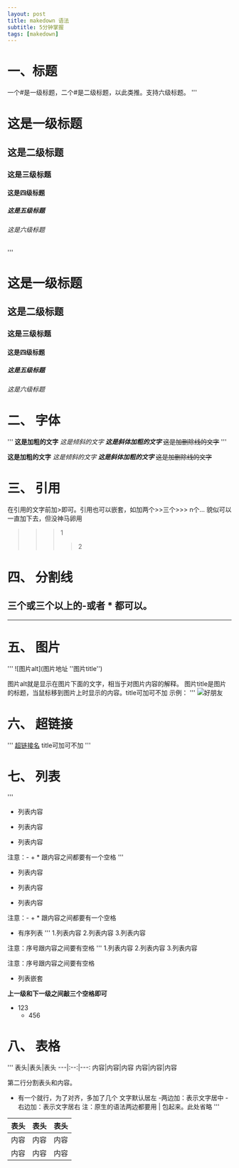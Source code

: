 ```yaml
---
layout: post
title: makedown 语法
subtitle: 5分钟掌握
tags: [makedown]
---
```


# 一、标题
一个#是一级标题，二个#是二级标题，以此类推。支持六级标题。
'''
# 这是一级标题
## 这是二级标题
### 这是三级标题
#### 这是四级标题
##### 这是五级标题
###### 这是六级标题
'''
# 这是一级标题
## 这是二级标题
### 这是三级标题
#### 这是四级标题
##### 这是五级标题
###### 这是六级标题

# 二、 字体

'''
**这是加粗的文字**
*这是倾斜的文字*
***这是斜体加粗的文字***
~~这是加删除线的文字~~
'''

**这是加粗的文字**
*这是倾斜的文字*
***这是斜体加粗的文字***
~~这是加删除线的文字~~

# 三、 引用
在引用的文字前加>即可。引用也可以嵌套，如加两个>>三个>>>
n个...
貌似可以一直加下去，但没神马卵用
>>>1
>>>>2

# 四、 分割线
三个或三个以上的-或者 * 都可以。
-----
*****

# 五、 图片
'''
![图片alt](图片地址 ''图片title'')

图片alt就是显示在图片下面的文字，相当于对图片内容的解释。
图片title是图片的标题，当鼠标移到图片上时显示的内容。title可加可不加
示例：
'''
![好朋友](http://www.26389.online/img/post)

# 六、 超链接
'''
[超链接名](超链接地址 "超链接title")
title可加可不加
'''

# 七、 列表
'''
- 列表内容
+ 列表内容
* 列表内容

注意：- + * 跟内容之间都要有一个空格
'''
- 列表内容
+ 列表内容
* 列表内容

注意：- + * 跟内容之间都要有一个空格


+ 有序列表
'''
1.列表内容
2.列表内容
3.列表内容

注意：序号跟内容之间要有空格
'''
1.列表内容
2.列表内容
3.列表内容

注意：序号跟内容之间要有空格

+ 列表嵌套

**上一级和下一级之间敲三个空格即可**

+ 123
	+ 456


# 八、 表格
'''
表头|表头|表头
---|:--:|---:
内容|内容|内容
内容|内容|内容

第二行分割表头和内容。
- 有一个就行，为了对齐，多加了几个
文字默认居左
-两边加：表示文字居中
-右边加：表示文字居右
注：原生的语法两边都要用 | 包起来。此处省略
'''

表头|表头|表头
---|:--:|---:
内容|内容|内容
内容|内容|内容



